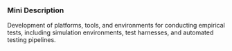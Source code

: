 ### Mini Description

Development of platforms, tools, and environments for conducting empirical tests, including simulation environments, test harnesses, and automated testing pipelines.
